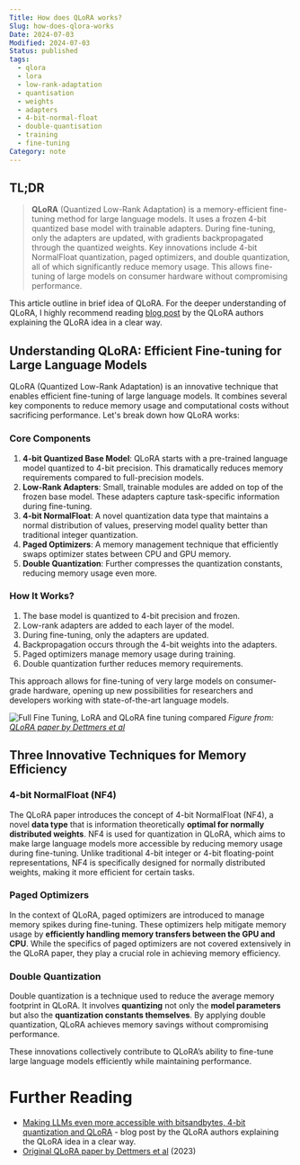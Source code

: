 ```yaml
---
Title: How does QLoRA works?
Slug: how-does-qlora-works
Date: 2024-07-03
Modified: 2024-07-03
Status: published
tags:
  - qlora
  - lora
  - low-rank-adaptation
  - quantisation
  - weights
  - adapters
  - 4-bit-normal-float
  - double-quantisation
  - training
  - fine-tuning
Category: note
---
```


## TL;DR

> **QLoRA** (Quantized Low-Rank Adaptation) is a memory-efficient fine-tuning method for large language models. It uses a frozen 4-bit quantized base model with trainable adapters. During fine-tuning, only the adapters are updated, with gradients backpropagated through the quantized weights. Key innovations include 4-bit NormalFloat quantization, paged optimizers, and double quantization, all of which significantly reduce memory usage. This allows fine-tuning of large models on consumer hardware without compromising performance.
>

This article outline in brief idea of QLoRA. For the deeper understanding of QLoRA, I highly recommend reading [blog post](https://huggingface.co/blog/4bit-transformers-bitsandbytes) by the QLoRA authors explaining the QLoRA idea in a clear way.

## Understanding QLoRA: Efficient Fine-tuning for Large Language Models

QLoRA (Quantized Low-Rank Adaptation) is an innovative technique that enables efficient fine-tuning of large language models. It combines several key components to reduce memory usage and computational costs without sacrificing performance. Let's break down how QLoRA works:

### Core Components

1. **4-bit Quantized Base Model**: QLoRA starts with a pre-trained language model quantized to 4-bit precision. This dramatically reduces memory requirements compared to full-precision models.
2. **Low-Rank Adapters**: Small, trainable modules are added on top of the frozen base model. These adapters capture task-specific information during fine-tuning.
3. **4-bit NormalFloat**: A novel quantization data type that maintains a normal distribution of values, preserving model quality better than traditional integer quantization.
4. **Paged Optimizers**: A memory management technique that efficiently swaps optimizer states between CPU and GPU memory.
5. **Double Quantization**: Further compresses the quantization constants, reducing memory usage even more.

### How It Works?

1. The base model is quantized to 4-bit precision and frozen.
2. Low-rank adapters are added to each layer of the model.
3. During fine-tuning, only the adapters are updated.
4. Backpropagation occurs through the 4-bit weights into the adapters.
5. Paged optimizers manage memory usage during training.
6. Double quantization further reduces memory requirements.

This approach allows for fine-tuning of very large models on consumer-grade hardware, opening up new possibilities for researchers and developers working with state-of-the-art language models.

![Full Fine Tuning, LoRA and QLoRA fine tuning compared](/images/qlora/qlora_fine_tuning.png)
*Figure from: [QLoRA paper by Dettmers et al](https://arxiv.org/abs/2305.14314)*

## Three Innovative Techniques for Memory Efficiency

### 4-bit NormalFloat (NF4)

The QLoRA paper introduces the concept of 4-bit NormalFloat (NF4), a novel **data type** that is information theoretically **optimal for normally distributed weights**.
NF4 is used for quantization in QLoRA, which aims to make large language models more accessible by reducing memory usage during fine-tuning. Unlike traditional 4-bit integer or 4-bit floating-point representations, NF4 is specifically designed for normally distributed weights, making it more efficient for certain tasks.

### Paged Optimizers

In the context of QLoRA, paged optimizers are introduced to manage memory spikes during fine-tuning. These optimizers help mitigate memory usage by **efficiently handling memory transfers between the GPU and CPU**. While the specifics of paged optimizers are not covered extensively in the QLoRA paper, they play a crucial role in achieving memory efficiency.

### Double Quantization

Double quantization is a technique used to reduce the average memory footprint in QLoRA. It involves **quantizing** not only the **model parameters** but also the **quantization constants themselves**. By applying double quantization, QLoRA achieves memory savings without compromising performance.

These innovations collectively contribute to QLoRA’s ability to fine-tune large language models efficiently while maintaining performance.

# Further Reading

- [Making LLMs even more accessible with bitsandbytes, 4-bit quantization and QLoRA](https://huggingface.co/blog/4bit-transformers-bitsandbytes) - blog post by the QLoRA authors explaining the QLoRA idea in a clear way.
- [Original QLoRA paper by Dettmers et al](https://arxiv.org/abs/2305.14314) (2023)
